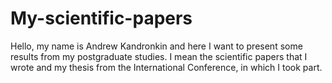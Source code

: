 # My-scientific-papers
Hello, my name is Andrew Kandronkin and here I want to present some results from my postgraduate studies. I mean the scientific papers that I wrote and  my thesis from the International Conference, in which I took part.
